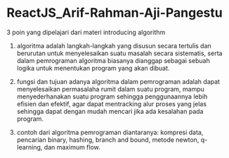 # ReactJS_Arif-Rahman-Aji-Pangestu

3 poin yang dipelajari dari materi introducing algorithm

1. algoritma adalah langkah-langkah yang disusun secara tertulis dan berurutan untuk menyelesaikan suatu masalah secara sistematis, serta dalam pemrograman algoritma biasanya dianggap sebagai sebuah logika untuk menentukan program yang akan dibuat.

2. fungsi dan tujuan adanya algoritma dalam pemrograman adalah dapat menyelesaikan permasalaha rumit dalam suatu program, mampu menyederhanakan suatu program sehingga penggunaannya lebih efisien dan efektif, agar dapat mentracking alur proses yang jelas sehingga dapat dengan mudah mencari jika ada kesalahan pada program.

3. contoh dari algoritma pemrograman diantaranya: kompresi data, pencarian binary, hashing, branch and bound, metode newton, q-learning, dan maximum flow.